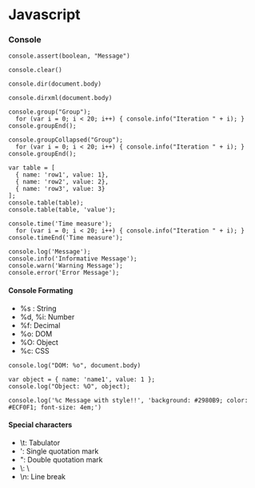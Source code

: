 # Javascript

### Console

```
console.assert(boolean, "Message")
```
```
console.clear()
```
```
console.dir(document.body)
```
```
console.dirxml(document.body)
```
```
console.group("Group");
  for (var i = 0; i < 20; i++) { console.info("Iteration " + i); }
console.groupEnd();
```
```
console.groupCollapsed("Group");
  for (var i = 0; i < 20; i++) { console.info("Iteration " + i); }
console.groupEnd();
```
```
var table = [
  { name: 'row1', value: 1},
  { name: 'row2', value: 2},
  { name: 'row3', value: 3}
];
console.table(table);
console.table(table, 'value');
```
```
console.time('Time measure');
  for (var i = 0; i < 20; i++) { console.info("Iteration " + i); }
console.timeEnd('Time measure');
```
```
console.log('Message');
console.info('Informative Message');
console.warn('Warning Message');
console.error('Error Message');
```

#### Console Formating

- %s : String
- %d, %i: Number
- %f: Decimal
- %o: DOM
- %O: Object
- %c: CSS

```
console.log("DOM: %o", document.body)
```
```
var object = { name: 'name1', value: 1 };
console.log("Object: %O", object);
```
```
console.log('%c Message with style!!', 'background: #2980B9; color: #ECF0F1; font-size: 4em;')
```

#### Special characters

- \t: Tabulator
- \': Single quotation mark
- \": Double quotation mark
- \\: \
- \n: Line break
